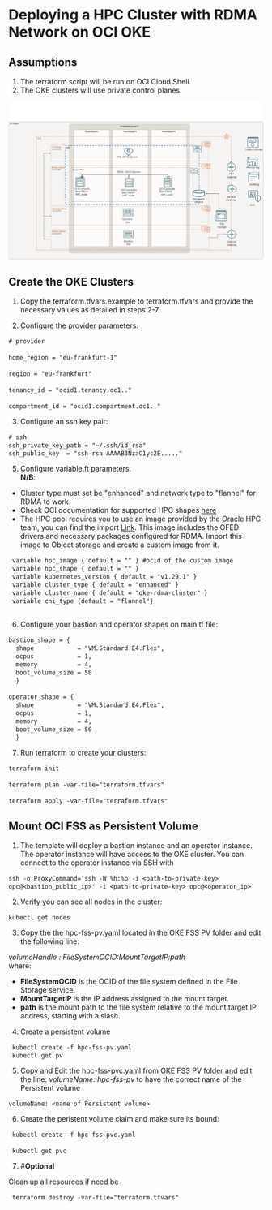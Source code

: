 # Deploying a HPC Cluster with RDMA Network on OCI OKE 

## Assumptions

1. The terraform script will be run on  OCI Cloud Shell.
2. The OKE clusters will use private control planes.


![OKE RDMA](Architecture/oci-hpc-arc.png)


## Create the OKE Clusters

1. Copy the terraform.tfvars.example to terraform.tfvars and provide the necessary values as detailed in steps 2-7.

2. Configure the provider parameters:

```
# provider

home_region = "eu-frankfurt-1"

region = "eu-frankfurt"

tenancy_id = "ocid1.tenancy.oc1.."

compartment_id = "ocid1.compartment.oc1.."
```

3. Configure an ssh key pair:

```
# ssh
ssh_private_key_path = "~/.ssh/id_rsa"
ssh_public_key  = "ssh-rsa AAAAB3NzaC1yc2E....."
```


5. Configure variable.ft parameters.<br>
<strong> N/B</strong>:
<ul>
<li>Cluster type must set be "enhanced" and network type to "flannel" for RDMA to work.</li>
<li>Check OCI documentation for supported HPC shapes <a href="https://docs.oracle.com/en-us/iaas/Content/Compute/References/computeshapes.htm#bm-hpc-optimized">here</a> </li>
<li>The HPC pool requires you to use an image provided by the Oracle HPC team, you can find the import <a href="https://objectstorage.us-ashburn-1.oraclecloud.com/p/f6mKO0d_OG7gL4EyE5rvOWObL6LBgQ1XXtpM2H67SYmFHQ-tBwxyg7Wmii94VYc8/n/hpc_limited_availability/b/images/o/OracleLinux-8-OCA-RHCK-OFED-5.8-3.0.7.0-GPU-535-OKE-2024.02.12-0">Link</a>. This image includes the OFED drivers and necessary packages configured for RDMA. Import this image to Object storage and create a custom image from it.  </li>

</ul>

```
 variable hpc_image { default = "" } #ocid of the custom image
 variable hpc_shape { default = "" }
 variable kubernetes_version { default = "v1.29.1" }
 variable cluster_type { default = "enhanced" }
 variable cluster_name { default = "oke-rdma-cluster" }
 variable cni_type {default = "flannel"}


```

6. Configure your bastion and operator shapes on main.tf file:

```
bastion_shape = {
  shape            = "VM.Standard.E4.Flex",
  ocpus            = 1,
  memory           = 4,
  boot_volume_size = 50
  }

operator_shape = {
  shape            = "VM.Standard.E4.Flex",
  ocpus            = 1,
  memory           = 4,
  boot_volume_size = 50
  }

```

7. Run terraform to create your clusters:

```
terraform init

terraform plan -var-file="terraform.tfvars"

terraform apply -var-file="terraform.tfvars"

```



## Mount OCI FSS as Persistent Volume

1. The template will deploy a bastion instance and an operator instance. The operator instance will have access to the OKE cluster. You can connect to the operator instance via SSH with

```
ssh -o ProxyCommand='ssh -W %h:%p -i <path-to-private-key> opc@<bastion_public_ip>' -i <path-to-private-key> opc@<operator_ip>
```

2. Verify you can see all nodes in the cluster:

```
kubectl get nodes
```

3. Copy the the hpc-fss-pv.yaml located in the OKE FSS PV folder and edit the following line:

<em>volumeHandle : FileSystemOCID:MountTargetIP:path</em></br>
where:
<ul>
 <li><b>FileSystemOCID</b> is the OCID of the file system defined in the File Storage service.</li>
 <li><b>MountTargetIP</b> is the IP address assigned to the mount target.</li>
 <li><b>path</b> is the mount path to the file system relative to the mount target IP address, starting with a slash.</li>

</ul>

4. Create a persistent volume

```
 kubectl create -f hpc-fss-pv.yaml
 kubectl get pv

```

5. Copy and Edit the hpc-fss-pvc.yaml from OKE FSS PV folder and edit the line:
<em>volumeName: hpc-fss-pv</em> to have the correct name of the Persistent volume 

```
volumeName: <name of Persistent volume>
```

6. Create the peristent volume claim and make sure its bound:

```
 kubectl create -f hpc-fss-pvc.yaml

 kubectl get pvc
```

7. #<b>Optional</b> </br>

Clean up all resources if need be

```
 terraform destroy -var-file="terraform.tfvars"
```

